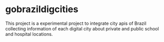 gobrazildigcities
=================

This project is a experimental project to integrate city apis of Brazil collecting information of each digital city about private and public school and hospital locations.
